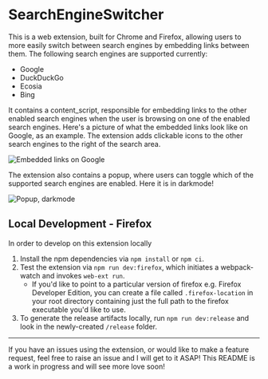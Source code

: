 # SearchEngineSwitcher

This is a web extension, built for Chrome and Firefox, allowing users to more easily switch between search engines by embedding links between them.
The following search engines are supported currently:
 - Google
 - DuckDuckGo
 - Ecosia
 - Bing

It contains a content_script, responsible for embedding links to the other enabled search engines when the user is browsing on one of the enabled search engines. Here's a picture of what the embedded links look like on Google, as an example. The extension adds clickable icons to the other search engines to the right of the search area.

![Embedded links on Google](resources/embedded-links-google.PNG)

The extension also contains a popup, where users can toggle which of the supported search engines are enabled. Here it is in darkmode!

![Popup, darkmode](resources/popup-darkmode.PNG)

## Local Development - Firefox
In order to develop on this extension locally
 1. Install the npm dependencies via `npm install` or `npm ci`.
 2. Test the extension via `npm run dev:firefox`, which initiates a webpack-watch and invokes `web-ext run`. 
     *  If you'd like to point to a particular version of firefox e.g. Firefox Developer Edition, you can create a file called `.firefox-location` in your root directory containing just the full path to the firefox executable you'd like to use.
 3. To generate the release artifacts locally, run `npm run dev:release` and look in the newly-created `/release` folder.

---
If you have an issues using the extension, or would like to make a feature request, feel free to raise an issue and I will get to it ASAP!
This README is a work in progress and will see more love soon!